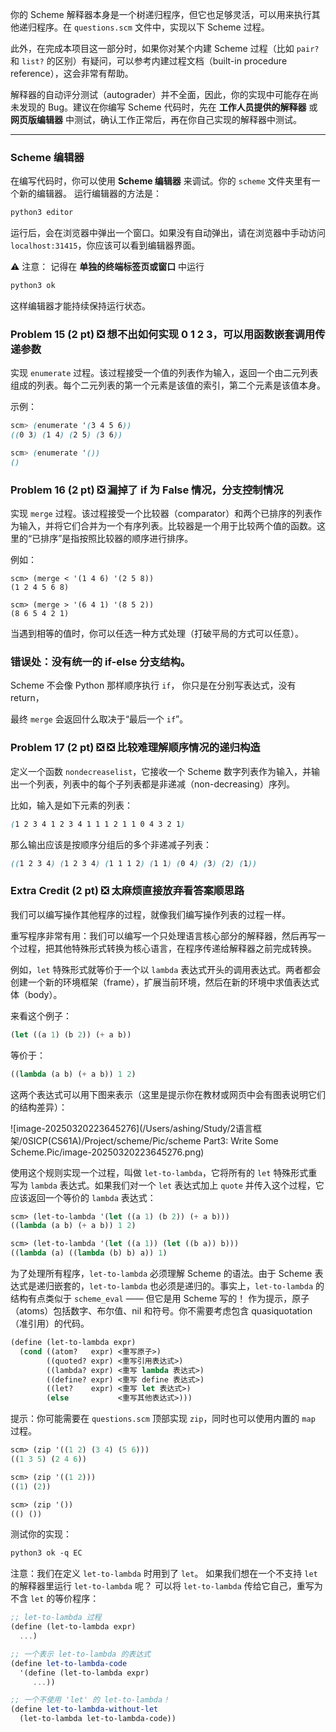 你的 Scheme 解释器本身是一个树递归程序，但它也足够灵活，可以用来执行其他递归程序。在 `questions.scm` 文件中，实现以下 Scheme 过程。

此外，在完成本项目这一部分时，如果你对某个内建 Scheme 过程（比如 `pair?` 和 `list?` 的区别）有疑问，可以参考内建过程文档（built-in procedure reference），这会非常有帮助。

解释器的自动评分测试（autograder）并不全面，因此，你的实现中可能存在尚未发现的 Bug。建议在你编写 Scheme 代码时，先在 **工作人员提供的解释器** 或 **网页版编辑器** 中测试，确认工作正常后，再在你自己实现的解释器中测试。

------

### Scheme 编辑器

在编写代码时，你可以使用 **Scheme 编辑器** 来调试。你的 `scheme` 文件夹里有一个新的编辑器。
 运行编辑器的方法是：

```bash
python3 editor
```

运行后，会在浏览器中弹出一个窗口。如果没有自动弹出，请在浏览器中手动访问 `localhost:31415`，你应该可以看到编辑器界面。

⚠️ 注意：
 记得在 **单独的终端标签页或窗口** 中运行

```bash
python3 ok
```

这样编辑器才能持续保持运行状态。



### Problem 15 (2 pt) ❎ 想不出如何实现 0 1 2 3，可以用函数嵌套调用传递参数

实现 `enumerate` 过程。该过程接受一个值的列表作为输入，返回一个由二元列表组成的列表。每个二元列表的第一个元素是该值的索引，第二个元素是该值本身。

示例：

```scss
scm> (enumerate '(3 4 5 6))
((0 3) (1 4) (2 5) (3 6))

scm> (enumerate '())
()
```



### Problem 16 (2 pt) ❎ 漏掉了 if 为 False 情况，分支控制情况

实现 `merge` 过程。该过程接受一个比较器（comparator）和两个已排序的列表作为输入，并将它们合并为一个有序列表。比较器是一个用于比较两个值的函数。这里的“已排序”是指按照比较器的顺序进行排序。

例如：

```shell
scm> (merge < '(1 4 6) '(2 5 8))
(1 2 4 5 6 8)

scm> (merge > '(6 4 1) '(8 5 2))
(8 6 5 4 2 1)
```

当遇到相等的值时，你可以任选一种方式处理（打破平局的方式可以任意）。



### 错误处：**没有统一的 if-else 分支结构**。

Scheme 不会像 Python 那样顺序执行 `if`，
 你只是在分别写表达式，没有 return，

最终 `merge` 会返回什么取决于“最后一个 `if`”。



### Problem 17 (2 pt) ❎ ❎ 比较难理解顺序情况的递归构造

定义一个函数 `nondecreaselist`，它接收一个 Scheme 数字列表作为输入，并输出一个列表，列表中的每个子列表都是非递减（non-decreasing）序列。

比如，输入是如下元素的列表：

```scss
(1 2 3 4 1 2 3 4 1 1 1 2 1 1 0 4 3 2 1)
```

那么输出应该是按顺序分组后的多个非递减子列表：

```scss
((1 2 3 4) (1 2 3 4) (1 1 1 2) (1 1) (0 4) (3) (2) (1))
```



### Extra Credit (2 pt) ❎ 太麻烦直接放弃看答案顺思路

我们可以编写操作其他程序的过程，就像我们编写操作列表的过程一样。

重写程序非常有用：我们可以编写一个只处理语言核心部分的解释器，然后再写一个过程，把其他特殊形式转换为核心语言，在程序传递给解释器之前完成转换。

例如，`let` 特殊形式就等价于一个以 `lambda` 表达式开头的调用表达式。两者都会创建一个新的环境框架（frame），扩展当前环境，然后在新的环境中求值表达式体（body）。

来看这个例子：

```scheme
(let ((a 1) (b 2)) (+ a b))
```

等价于：

```scheme
((lambda (a b) (+ a b)) 1 2)
```

这两个表达式可以用下图来表示（这里是提示你在教材或网页中会有图表说明它们的结构差异）：

![image-20250320223645276](/Users/ashing/Study/2语言框架/0SICP(CS61A)/Project/scheme/Pic/scheme Part3: Write Some Scheme.Pic/image-20250320223645276.png)

使用这个规则实现一个过程，叫做 `let-to-lambda`，它将所有的 `let` 特殊形式重写为 `lambda` 表达式。如果我们对一个 `let` 表达式加上 `quote` 并传入这个过程，它应该返回一个等价的 `lambda` 表达式：

```scheme
scm> (let-to-lambda '(let ((a 1) (b 2)) (+ a b)))
((lambda (a b) (+ a b)) 1 2)

scm> (let-to-lambda '(let ((a 1)) (let ((b a)) b)))
((lambda (a) ((lambda (b) b) a)) 1)
```

为了处理所有程序，`let-to-lambda` 必须理解 Scheme 的语法。由于 Scheme 表达式是递归嵌套的，`let-to-lambda` 也必须是递归的。事实上，`let-to-lambda` 的结构有点类似于 `scheme_eval` —— 但它是用 Scheme 写的！
 作为提示，原子（atoms）包括数字、布尔值、nil 和符号。你不需要考虑包含 quasiquotation（准引用）的代码。

```scheme
(define (let-to-lambda expr)
  (cond ((atom?   expr) <重写原子>)
        ((quoted? expr) <重写引用表达式>)
        ((lambda? expr) <重写 lambda 表达式>)
        ((define? expr) <重写 define 表达式>)
        ((let?    expr) <重写 let 表达式>)
        (else           <重写其他表达式>)))
```

提示：你可能需要在 `questions.scm` 顶部实现 `zip`，同时也可以使用内置的 `map` 过程。

```scheme
scm> (zip '((1 2) (3 4) (5 6)))
((1 3 5) (2 4 6))

scm> (zip '((1 2)))
((1) (2))

scm> (zip '())
(() ())
```

测试你的实现：

```css
python3 ok -q EC
```

注意：我们在定义 `let-to-lambda` 时用到了 `let`。
 如果我们想在一个不支持 `let` 的解释器里运行 `let-to-lambda` 呢？
 可以将 `let-to-lambda` 传给它自己，重写为不含 `let` 的等价程序：

```scheme
;; let-to-lambda 过程
(define (let-to-lambda expr)
  ...)

;; 一个表示 let-to-lambda 的表达式
(define let-to-lambda-code
  '(define (let-to-lambda expr)
     ...))

;; 一个不使用 'let' 的 let-to-lambda！
(define let-to-lambda-without-let
  (let-to-lambda let-to-lambda-code))
```



